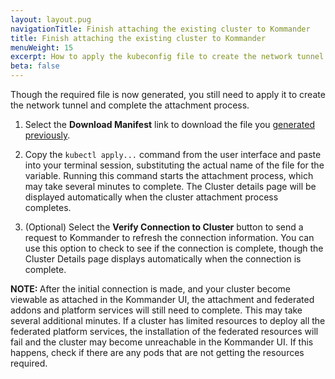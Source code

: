 ```yaml
---
layout: layout.pug
navigationTitle: Finish attaching the existing cluster to Kommander
title: Finish attaching the existing cluster to Kommander
menuWeight: 15
excerpt: How to apply the kubeconfig file to create the network tunnel to attach an existing cluster 
beta: false
---
```


Though the required file is now generated, you still need to apply it to create the network tunnel and complete the attachment process.

1. Select the **Download Manifest** link to download the file you [generated previously][attach-with-restrctions].

1. Copy the `kubectl apply...` command from the user interface and paste into your terminal session, substituting the actual name of the file for the variable. Running this command starts the attachment process, which may take several minutes to complete. The Cluster details page will be displayed automatically when the cluster attachment process completes.

1. (Optional) Select the **Verify Connection to Cluster** button to send a request to Kommander to refresh the connection information. You can use this option to check to see if the connection is complete, though the Cluster Details page displays automatically when the connection is complete.

<p class="message--note"><strong>NOTE: </strong>After the initial connection is made, and your cluster become viewable as attached in the Kommander UI, the attachment and federated addons and platform services will still need to complete.
This may take several additional minutes.
If a cluster has limited resources to deploy all the federated platform services, the installation of the federated resources will fail and the cluster may become unreachable in the Kommander UI.
If this happens, check if there are any pods that are not getting the resources required.</p>

[attach-with-restrctions]: ../cluster-with-network-restrictions/
